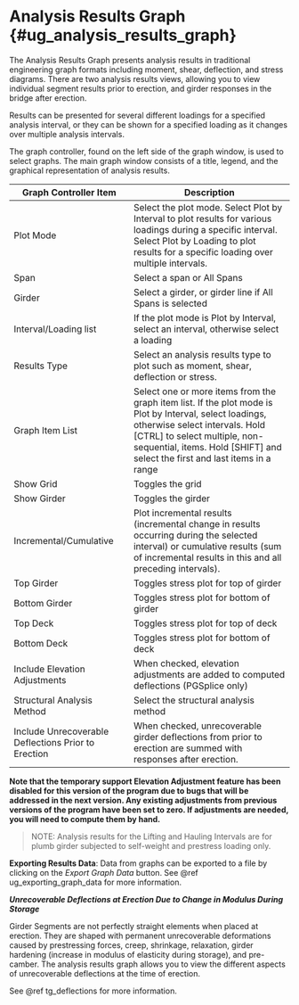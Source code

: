 Analysis Results Graph {#ug_analysis_results_graph}
==============================================
The Analysis Results Graph presents analysis results in traditional engineering graph formats including moment, shear, deflection, and stress diagrams. There are two analysis results views, allowing you to view individual segment results prior to erection, and girder responses in the bridge after erection.

Results can be presented for several different loadings for a specified analysis interval, or they can be shown for a specified loading as it changes over multiple analysis intervals.

The graph controller, found on the left side of the graph window, is used to select graphs. The main graph window consists of a title, legend, and the graphical representation of analysis results.

Graph Controller Item | Description
-----|-------------
Plot Mode | Select the plot mode. Select Plot by Interval to plot results for various loadings during a specific interval. Select Plot by Loading to plot results for a specific loading over multiple intervals.
Span | Select a span or All Spans
Girder | Select a girder, or girder line if All Spans is selected
Interval/Loading list | If the plot mode is Plot by Interval, select an interval, otherwise select a loading
Results Type | Select an analysis results type to plot such as moment, shear, deflection or stress.
Graph Item List | Select one or more items from the graph item list. If the plot mode is Plot by Interval, select loadings, otherwise select intervals. Hold [CTRL] to select multiple, non-sequential, items. Hold [SHIFT] and select the first and last items in a range
Show Grid | Toggles the grid 
Show Girder | Toggles the girder
Incremental/Cumulative | Plot incremental results (incremental change in results occurring during the selected interval) or cumulative results (sum of incremental results in this and all preceding intervals).
Top Girder | Toggles stress plot for top of girder
Bottom Girder | Toggles stress plot for bottom of girder
Top Deck | Toggles stress plot for top of deck
Bottom Deck | Toggles stress plot for bottom of deck
Include Elevation Adjustments | When checked, elevation adjustments are added to computed deflections (PGSplice only)
Structural Analysis Method | Select the structural analysis method
Include Unrecoverable Deflections Prior to Erection | When checked, unrecoverable girder deflections from prior to erection are summed with responses after erection.

**Note that the temporary support Elevation Adjustment feature has been disabled for this version of the program due to bugs that will be addressed in the next version. Any existing adjustments from previous versions of the program have been set to zero. If adjustments are needed, you will need to compute them by hand.**

> NOTE: Analysis results for the Lifting and Hauling Intervals are for plumb girder subjected to self-weight and prestress loading only.

**Exporting Results Data**: Data from graphs can be exported to a file by clicking on the *Export Graph Data* button. See @ref ug_exporting_graph_data for more information.

***Unrecoverable Deflections at Erection Due to Change in Modulus During Storage***

Girder Segments are not perfectly straight elements when placed at erection. They are shaped with permanent unrecoverable deformations caused by prestressing forces, creep, shrinkage, relaxation, girder hardening (increase in modulus of elasticity during storage), and pre-camber. The analysis results graph allows you to view the different aspects of unrecoverable deflections at the time of erection.

See @ref tg_deflections for more information.
